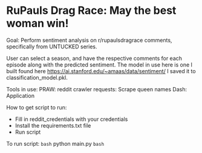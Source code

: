 # RuPauls Drag Race: May the best woman win!

Goal: Perform sentiment analysis on r/rupaulsdragrace comments, specifically from UNTUCKED series. 

User can select a season, and have the respective comments for each episode along with the predicted sentiment. The model in use here is one I built found here https://ai.stanford.edu/~amaas/data/sentiment/ I saved it to classification_model.pkl. 

Tools in use:
PRAW: reddit crawler
requests: Scrape queen names
Dash: Application


How to get script to run:
- Fill in reddit_credentials with your credentials
- Install the requirements.txt file
- Run script


To run script:
`bash`
python main.py
`bash`



